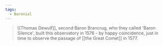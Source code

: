 ```yaml
---
tags:
  - Baronial
---
```


> [[Thomas Dewulf]], second Baron Brancrug, who they called 'Baron Silence', built this observatory in 1576 - by happy coincidence, just in time to observe the passage of [[the Great Comet]] in 1577.